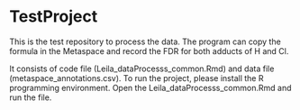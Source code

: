 # TestProject
 This is the test repository to process the data. The program can copy the formula in the Metaspace and record the FDR for both adducts of H and Cl.
 
 It consists of code file (Leila_dataProcesss_common.Rmd) and data file (metaspace_annotations.csv). To run the project, please install the R programming environment. Open the Leila_dataProcesss_common.Rmd and run the file.
